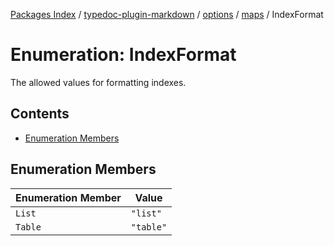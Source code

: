 [Packages Index](../../../../../README.md) / [typedoc-plugin-markdown](../../../../README.md) / [options](../../../README.md) / [maps](../README.md) / IndexFormat

# Enumeration: IndexFormat

The allowed values for formatting indexes.

## Contents

* [Enumeration Members](#enumeration-members)

## Enumeration Members

| Enumeration Member | Value     |
| ------------------ | --------- |
| `List`             | `"list"`  |
| `Table`            | `"table"` |
